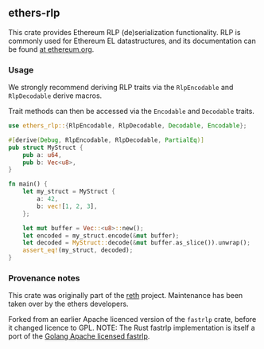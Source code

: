 ## ethers-rlp

This crate provides Ethereum RLP (de)serialization functionality. RLP is
commonly used for Ethereum EL datastructures, and its documentation can be
found [at ethereum.org](ref).

[ref]: https://ethereum.org/en/developers/docs/data-structures-and-encoding/rlp/

### Usage

We strongly recommend deriving RLP traits via the `RlpEncodable` and
`RlpDecodable` derive macros.

Trait methods can then be accessed via the `Encodable` and `Decodable`
traits.

```rust
use ethers_rlp::{RlpEncodable, RlpDecodable, Decodable, Encodable};

#[derive(Debug, RlpEncodable, RlpDecodable, PartialEq)]
pub struct MyStruct {
    pub a: u64,
    pub b: Vec<u8>,
}

fn main() {
    let my_struct = MyStruct {
        a: 42,
        b: vec![1, 2, 3],
    };

    let mut buffer = Vec::<u8>::new();
    let encoded = my_struct.encode(&mut buffer);
    let decoded = MyStruct::decode(&mut buffer.as_slice()).unwrap();
    assert_eq!(my_struct, decoded);
}
```

### Provenance notes

This crate was originally part of the
[reth](https://github.com/paradigmxyz/reth/) project. Maintenance has been
taken over by the ethers developers.

Forked from an earlier Apache licenced version of the `fastrlp` crate, before
it changed licence to GPL. NOTE: The Rust fastrlp implementation is itself a
port of the [Golang Apache licensed fastrlp](gofastrlp).

[gofastrlp]: https://github.com/umbracle/fastrlp
